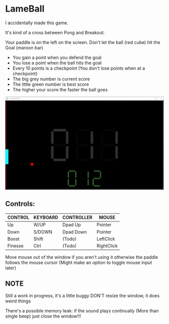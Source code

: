 # LameBall

I accidentally made this game.

It's kind of a cross between Pong and Breakout.

Your paddle is on the left on the screen.
Don't let the ball (red cube) hit the Goal (maroon bar)
- You gain a point when you defend the goal
- You lose a point when the ball hits the goal
- Every 10 points is a checkpoint
(You don't lose points when at a checkpoint)
- The big grey number is current score
- The little green number is best score
- The higher your score the faster the ball goes

![alt text](https://raw.githubusercontent.com/phraggers/LameBall/main/Screenshot_2021-09-13_042319.png)

## Controls:
CONTROL | KEYBOARD | CONTROLLER | MOUSE
--------|----------|------------|------------
Up      |  W/UP    | Dpad Up    | Pointer
Down    |  S/DOWN  | Dpad Down  | Pointer
Boost   |  Shift   | (Todo)     | LeftClick
Finesse |  Ctrl    | (Todo)     | RightClick

Move mouse out of the window if you aren't using it
otherwise the paddle follows the mouse cursor
(Might make an option to toggle mouse input later)

## NOTE
Still a work in progress, it's a little buggy
DON'T resize the window, it does weird things

There's a possible memory leak:
if the sound plays continually (More than single beep) just close the window!!!
